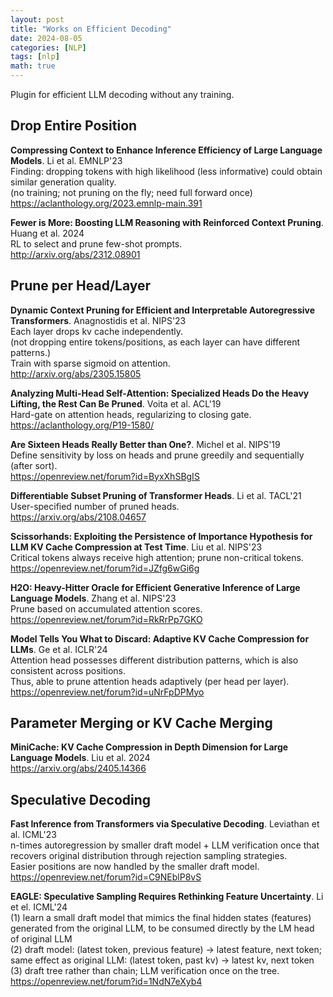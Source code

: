 ```yaml
---
layout: post
title: "Works on Efficient Decoding"
date: 2024-08-05
categories: [NLP]
tags: [nlp]
math: true
---
```


Plugin for efficient LLM decoding without any training.

## Drop Entire Position

**Compressing Context to Enhance Inference Efficiency of Large Language Models**. Li et al. EMNLP'23\
Finding: dropping tokens with high likelihood (less informative) could obtain similar generation quality.\
(no training; not pruning on the fly; need full forward once)\
<https://aclanthology.org/2023.emnlp-main.391>

**Fewer is More: Boosting LLM Reasoning with Reinforced Context Pruning**. Huang et al. 2024\
RL to select and prune few-shot prompts.\
<http://arxiv.org/abs/2312.08901>

## Prune per Head/Layer

**Dynamic Context Pruning for Efficient and Interpretable Autoregressive Transformers**. Anagnostidis et al. NIPS'23\
Each layer drops kv cache independently.\
(not dropping entire tokens/positions, as each layer can have different patterns.)\
Train with sparse sigmoid on attention.\
<http://arxiv.org/abs/2305.15805>

**Analyzing Multi-Head Self-Attention: Specialized Heads Do the Heavy Lifting, the Rest Can Be Pruned**. Voita et al. ACL'19\
Hard-gate on attention heads, regularizing to closing gate.\
<https://aclanthology.org/P19-1580/>

**Are Sixteen Heads Really Better than One?**. Michel et al. NIPS'19\
Define sensitivity by loss on heads and prune greedily and sequentially (after sort).\
<https://openreview.net/forum?id=ByxXhSBgIS>

**Differentiable Subset Pruning of Transformer Heads**. Li et al. TACL'21\
User-specified number of pruned heads.\
<https://arxiv.org/abs/2108.04657>

**Scissorhands: Exploiting the Persistence of Importance Hypothesis for LLM KV Cache Compression at Test Time**. Liu et al. NIPS'23\
Critical tokens always receive high attention; prune non-critical tokens.\
<https://openreview.net/forum?id=JZfg6wGi6g>

**H2O: Heavy-Hitter Oracle for Efficient Generative Inference of Large Language Models**. Zhang et al. NIPS'23\
Prune based on accumulated attention scores.\
<https://openreview.net/forum?id=RkRrPp7GKO>

**Model Tells You What to Discard: Adaptive KV Cache Compression for LLMs**. Ge et al. ICLR'24\
Attention head possesses different distribution patterns, which is also consistent across positions.\
Thus, able to prune attention heads adaptively (per head per layer).\
<https://openreview.net/forum?id=uNrFpDPMyo>

## Parameter Merging or KV Cache Merging

**MiniCache: KV Cache Compression in Depth Dimension for Large Language Models**. Liu et al. 2024\
<https://arxiv.org/abs/2405.14366>

## Speculative Decoding

**Fast Inference from Transformers via Speculative Decoding**. Leviathan et al. ICML'23\
n-times autoregression by smaller draft model + LLM verification once that recovers original distribution through rejection sampling strategies.\
Easier positions are now handled by the smaller draft model.\
<https://openreview.net/forum?id=C9NEblP8vS>

**EAGLE: Speculative Sampling Requires Rethinking Feature Uncertainty**. Li et el. ICML'24\
(1) learn a small draft model that mimics the final hidden states (features) generated from the original LLM, to be consumed directly by the LM head of original LLM\
(2) draft model: (latest token, previous feature) -> latest feature, next token; same effect as original LLM: (latest token, past kv) -> latest kv, next token\
(3) draft tree rather than chain; LLM verification once on the tree.\
<https://openreview.net/forum?id=1NdN7eXyb4>
